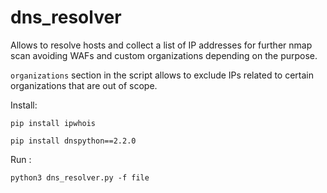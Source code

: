 # dns_resolver
Allows to resolve hosts and collect a list of IP addresses for further nmap scan avoiding WAFs and custom organizations depending on the purpose. 

<code>organizations</code> section in the script allows to exclude IPs related to certain organizations that are out of scope.

Install:

```pip install ipwhois```

```pip install dnspython==2.2.0```


Run :

<code>python3 dns_resolver.py -f file</code>
